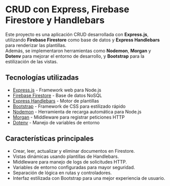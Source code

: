 # CRUD con Express, Firebase Firestore y Handlebars

Este proyecto es una aplicación CRUD desarrollada con **Express.js**, utilizando **Firebase Firestore** como base de datos y **Express Handlebars** para renderizar las plantillas.  
Además, se implementaron herramientas como **Nodemon**, **Morgan** y **Dotenv** para mejorar el entorno de desarrollo, y **Bootstrap** para la estilización de las vistas.

## Tecnologías utilizadas

- [Express.js](https://expressjs.com/) - Framework web para Node.js
- [Firebase Firestore](https://firebase.google.com/products/firestore) - Base de datos NoSQL
- [Express Handlebars](https://www.npmjs.com/package/express-handlebars) - Motor de plantillas
- [Bootstrap](https://getbootstrap.com/) - Framework de CSS para estilizado rápido
- [Nodemon](https://www.npmjs.com/package/nodemon) - Herramienta de recarga automática para Node.js
- [Morgan](https://www.npmjs.com/package/morgan) - Middleware para registrar peticiones HTTP
- [Dotenv](https://www.npmjs.com/package/dotenv) - Manejo de variables de entorno

## Características principales

- Crear, leer, actualizar y eliminar documentos en Firestore.
- Vistas dinámicas usando plantillas de Handlebars.
- Middleware para manejo de logs de solicitudes HTTP.
- Variables de entorno configuradas para mayor seguridad.
- Separación de lógica en rutas y controladores.
- Interfaz estilizada con Bootstrap para una mejor experiencia de usuario.
